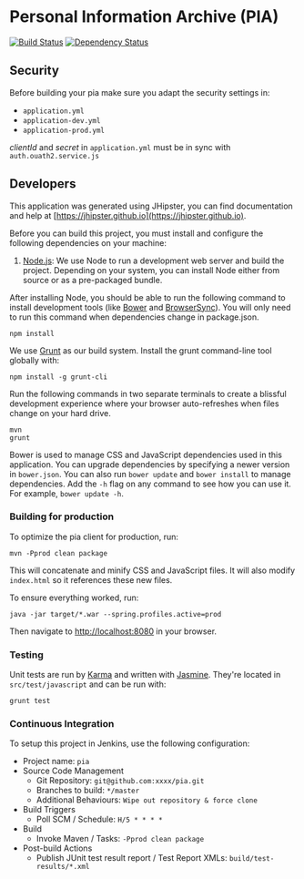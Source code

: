 # Personal Information Archive (PIA) 
[![Build Status](https://travis-ci.org/OwnYourData/oyd-pia.svg?branch=master)](https://travis-ci.org/OwnYourData/oyd-pia)
[![Dependency Status](https://david-dm.org/OwnYourData/oyd-pia.svg)](https://david-dm.org/OwnYourData/oyd-pia) 

## Security

Before building your pia make sure you adapt the security settings in:

* `application.yml`
* `application-dev.yml`
* `application-prod.yml`
    
_clientId_ and _secret_ in `application.yml` must be in sync with `auth.ouath2.service.js`

## Developers
This application was generated using JHipster, you can find documentation and help at [https://jhipster.github.io](https://jhipster.github.io).

Before you can build this project, you must install and configure the following dependencies on your machine:

1. [Node.js][]: We use Node to run a development web server and build the project.
   Depending on your system, you can install Node either from source or as a pre-packaged bundle.

After installing Node, you should be able to run the following command to install development tools (like
[Bower][] and [BrowserSync][]). You will only need to run this command when dependencies change in package.json.

    npm install

We use [Grunt][] as our build system. Install the grunt command-line tool globally with:

    npm install -g grunt-cli

Run the following commands in two separate terminals to create a blissful development experience where your browser
auto-refreshes when files change on your hard drive.

    mvn
    grunt

Bower is used to manage CSS and JavaScript dependencies used in this application. You can upgrade dependencies by
specifying a newer version in `bower.json`. You can also run `bower update` and `bower install` to manage dependencies.
Add the `-h` flag on any command to see how you can use it. For example, `bower update -h`.

### Building for production

To optimize the pia client for production, run:

    mvn -Pprod clean package

This will concatenate and minify CSS and JavaScript files. It will also modify `index.html` so it references
these new files.

To ensure everything worked, run:

    java -jar target/*.war --spring.profiles.active=prod

Then navigate to [http://localhost:8080](http://localhost:8080) in your browser.

### Testing

Unit tests are run by [Karma][] and written with [Jasmine][]. They're located in `src/test/javascript` and can be run with:

    grunt test



### Continuous Integration

To setup this project in Jenkins, use the following configuration:

* Project name: `pia`
* Source Code Management
    * Git Repository: `git@github.com:xxxx/pia.git`
    * Branches to build: `*/master`
    * Additional Behaviours: `Wipe out repository & force clone`
* Build Triggers
    * Poll SCM / Schedule: `H/5 * * * *`
* Build
    * Invoke Maven / Tasks: `-Pprod clean package`
* Post-build Actions
    * Publish JUnit test result report / Test Report XMLs: `build/test-results/*.xml`

[JHipster]: https://jhipster.github.io/
[Node.js]: https://nodejs.org/
[Bower]: http://bower.io/
[Grunt]: http://gruntjs.com/
[BrowserSync]: http://www.browsersync.io/
[Karma]: http://karma-runner.github.io/
[Jasmine]: http://jasmine.github.io/2.0/introduction.html
[Protractor]: https://angular.github.io/protractor/
